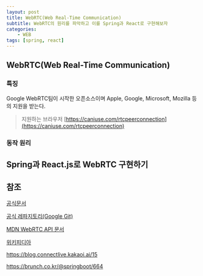 ```yaml
---
layout: post
title: WebRTC(Web Real-Time Communication)
subtitle: WebRTC의 원리를 파악하고 이를 Spring과 React로 구현해보자
categories: 
    - WEB
tags: [spring, react]
---
```


## WebRTC(Web Real-Time Communication)



### 특징

Google WebRTC팀이 시작한 오픈소스이며  Apple, Google, Microsoft, Mozilla 등의 지원을 받는다.

> 지원하는 브라우저 [https://caniuse.com/rtcpeerconnection](https://caniuse.com/rtcpeerconnection)



### 동작 원리


## Spring과 React.js로 WebRTC 구현하기



## 참조

[공식문서](https://webrtc.org/?hl=ko)

[공식 레파지토리(Google Git)](https://webrtc.googlesource.com/src/)

[MDN WebRTC API 문서](https://developer.mozilla.org/ko/docs/Web/API/WebRTC_API)

[위키피디아](https://ko.wikipedia.org/wiki/WebRTC)

https://blog.connectlive.kakaoi.ai/15

https://brunch.co.kr/@springboot/664